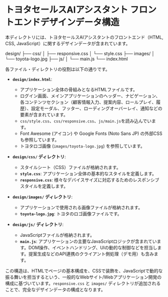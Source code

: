 
# トヨタセールスAIアシスタント フロントエンドデザインデータ構造

本ディレクトリには、トヨタセールスAIアシスタントのフロントエンド（HTML, CSS, JavaScript）に関するデザインデータが含まれています。

design/
├── css/
│ ├── responsive.css
│ └── style.css
├── images/
│ └── toyota-logo.jpg
├── js/
│ └── main.js
└── index.html

各ファイル・ディレクトリの役割は以下の通りです。

-   **`design/index.html`**:
    -   アプリケーション全体の骨組みとなるHTMLファイルです。
    -   ログイン画面、メインアプリケーションのヘッダー、ナビゲーション、各コンテンツセクション（顧客情報入力、提案内容、ロールプレイ、履歴）、設定モーダル、フッター、ローディングオーバーレイ、通知などの要素が含まれています。
    -   `css/style.css`、`css/responsive.css`、`js/main.js`を読み込んでいます。
    -   Font Awesome (アイコン) や Google Fonts (Noto Sans JP) の外部CSSも参照しています。
    -   トヨタロゴ画像 (`images/toyota-logo.jpg`) を参照しています。

-   **`design/css/` ディレクトリ**:
    -   スタイルシート（CSS）ファイルが格納されます。
    -   **`style.css`**: アプリケーション全体の基本的なスタイルを定義します。
    -   **`responsive.css`**: 様々なデバイスサイズに対応するためのレスポンシブスタイルを定義します。

-   **`design/images/` ディレクトリ**:
    -   アプリケーションで使用される画像ファイルが格納されます。
    -   **`toyota-logo.jpg`**: トヨタのロゴ画像ファイルです。

-   **`design/js/` ディレクトリ**:
    -   JavaScriptファイルが格納されます。
    -   **`main.js`**: アプリケーションの主要なJavaScriptロジックが含まれています。DOM操作、イベントハンドリング、UIの動的な制御などを担当します。提案生成などのAPI連携のクライアント側処理（デモ用）も含みます。

この構造は、HTMLでページの基本構成を、CSSで装飾を、JavaScriptで動的な振る舞いを担当するという、一般的なWebサイト/Webアプリケーション開発の構成に基づいています。`responsive.css` と `images/` ディレクトリが追加されることで、完全なデザインデータの構成となります。